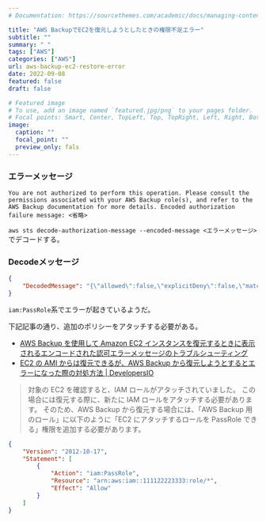 ```yaml
---
# Documentation: https://sourcethemes.com/academic/docs/managing-content/

title: "AWS BackupでEC2を復元しようとしたときの権限不足エラー"
subtitle: ""
summary: " "
tags: ["AWS"]
categories: ["AWS"]
url: aws-backup-ec2-restore-error
date: 2022-09-08
featured: false
draft: false

# Featured image
# To use, add an image named `featured.jpg/png` to your pages folder.
# Focal points: Smart, Center, TopLeft, Top, TopRight, Left, Right, BottomLeft, Bottom, BottomRight.
image:
  caption: ""
  focal_point: ""
  preview_only: fals
---
```




### エラーメッセージ

```
You are not authorized to perform this operation. Please consult the permissions associated with your AWS Backup role(s), and refer to the AWS Backup documentation for more details. Encoded authorization failure message: <省略>
```

`aws sts decode-authorization-message --encoded-message <エラーメッセージ>`でデコードする。

### Decodeメッセージ

```json
{
    "DecodedMessage": "{\"allowed\":false,\"explicitDeny\":false,\"matchedStatements\":{\"items\":[]},\"failures\":{\"items\":[]},\"context\":{\"principal\":{\"id\":\"AROAR23YLZYEOUMEHOE2O:AWSBackup-AWSBackupROLEEC2\",\"arn\":\"arn:aws:sts::xxxxxxxxxxxxx:assumed-role/AWSBackupROLEEC2/AWSBackup-AWSBackupROLEEC2\"},\"action\":\"iam:PassRole\",\"resource\":\"arn:aws:iam::xxxxxxxxxxxxx:role/IAM_ROLE_EC2_Access\",\"conditions\":{\"items\":[{\"key\":\"aws:Region\",\"values\":{\"items\":[{\"value\":\"ap-northeast-1\"}]}},{\"key\":\"aws:Service\",\"values\":{\"items\":[{\"value\":\"ec2\"}]}},{\"key\":\"aws:Resource\",\"values\":{\"items\":[{\"value\":\"role/IAM_ROLE_EC2_Access\"}]}},{\"key\":\"iam:RoleName\",\"values\":{\"items\":[{\"value\":\"IAM_ROLE_EC2_Access\"}]}},{\"key\":\"aws:Type\",\"values\":{\"items\":[{\"value\":\"role\"}]}},{\"key\":\"aws:Account\",\"values\":{\"items\":[{\"value\":\"xxxxxxxxxxxxx\"}]}},{\"key\":\"aws:ARN\",\"values\":{\"items\":[{\"value\":\"arn:aws:iam::xxxxxxxxxxxxx:role/IAM_ROLE_EC2_Access\"}]}}]}}}"
}
```

`iam:PassRole`系でエラーが起きているようだ。

下記記事の通り、追加のポリシーをアタッチする必要がある。

- [AWS Backup を使用して Amazon EC2 インスタンスを復元するときに表示されるエンコードされた認可エラーメッセージのトラブルシューティング](https://aws.amazon.com/jp/premiumsupport/knowledge-center/aws-backup-encoded-authorization-failure/)
- [EC2 の AMI からは復元できるが、AWS Backup から復元しようとするとエラーになった際の対処方法 \| DevelopersIO](https://dev.classmethod.jp/articles/tsnote-backup-restore-role/)

>対象の EC2 を確認すると、IAM ロールがアタッチされていました。
>この場合には復元する際に、新たに IAM ロールをアタッチする必要があります。
>そのため、AWS Backup から復元する場合には、「AWS Backup 用のロール」に以下のように「EC2 にアタッチするロールを PassRole できる」権限を追加する必要があります。

```json
{
    "Version": "2012-10-17",
    "Statement": [
        {
            "Action": "iam:PassRole",
            "Resource": "arn:aws:iam::111122223333:role/*",
            "Effect": "Allow"
        }
    ]
}
```

